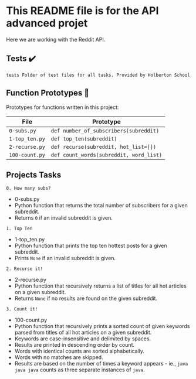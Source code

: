 # This README file is for the API advanced projet
Here we are working with the Reddit API.

## Tests :heavy_check_mark:

```tests Folder of test files for all tasks. Provided by Holberton School```

## Function Prototypes :floppy_disk:

Prototypes for functions written in this project:

| File           | Prototype                               |
| -------------- | --------------------------------------- |
| `0-subs.py`    | `def number_of_subscribers(subreddit)`  |
| `1-top_ten.py` | `def top_ten(subreddit)`                |
| `2-recurse.py` | `def recurse(subreddit, hot_list=[])`   |
| `100-count.py` | `def count_words(subreddit, word_list)` |

## Projects Tasks

```0. How many subs?``` 
  * 0-subs.py 
  * Python function that returns the total number of subscribers for a given subreddit. 
  * Returns `0` if an invalid subreddit is given.

```1. Top Ten```  
  * 1-top_ten.py  
  * Python function that prints the top ten hottest posts for a given subreddit.  
  * Prints `None` if an invalid subreddit is given.

```2. Recurse it!```  
  * 2-recurse.py  
  * Python function that recursively returns a list of titles for all hot articles on a given subreddit.  
  * Returns `None` if no results are found on the given subreddit.

```3. Count it!```  
  * 100-count.py  
  * Python function that recursively prints a sorted count of given keywords parsed from titles of all hot articles on a given subreddit. 
  * Keywords are case-insensitive and delimited by spaces.  
  * Results are printed in descending order by count. 
  * Words with identical counts are sorted alphabetically.  
  * Words with no matches are skipped.  
  * Results are based on the number of times a keyword appears - ie., `java java java` counts as three separate instances of `java`.  
